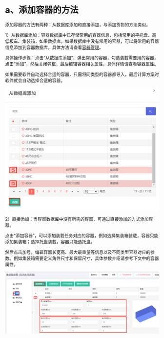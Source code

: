 # a、添加容器的方法

添加容器的方法有两种：从数据库添加和直接添加，与添加货物的方法类似。

1）从数据库添加：容器数据库中已存储常用的容器信息，包括常用的平托盘、高低板车、集装箱，如果数据库。如果数据库中没有常用的容器，可以将常用的容器信息添加到容器数据库，具体方法请查看[容器管理](https://doc.zhuangxiang.com/liu-3001-rong-qi-guan-li.html)。

具体操作步骤：点击“从数据库添加”，弹出常用的容器，勾选装载需要用的容器，点击“添加”，然后关闭弹框，最后编辑容器相关属性，具体详情请查看[容器属性](https://legacy.gitbook.com/book/loadmaster/loadmaster-manual/edit#)。

如果需要软件自动选择合适的容器，只需将同类型的容器都导入，最后计算方案时软件就会自动选择合适的容器。

![](../../../.gitbook/assets/35%20%281%29.png)

2）直接添加：当容器数据库中没有所需的容器，可通过直接添加的方式添加容器。

点击“添加容器”，可以添加装载任务对应的容器，例如选择集装箱装载，容器只能添加集装箱；选择托盘装载，容器只能选托盘。

然后点击加号，编辑容器长宽高、最大最重量等信息以及不同类型容器对应的参数。例如集装箱需要定义角件尺寸和保留尺寸，具体参数介绍请参考下文中的容器属性。

![](../../../.gitbook/assets/36%20%281%29.png)



